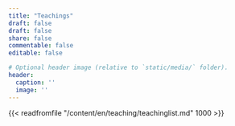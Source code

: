 ```yaml
---
title: "Teachings"
draft: false
draft: false
share: false
commentable: false
editable: false

# Optional header image (relative to `static/media/` folder).
header:
  caption: ''
  image: ''
---
```



{{< readfromfile "/content/en/teaching/teachinglist.md" 1000 >}} 